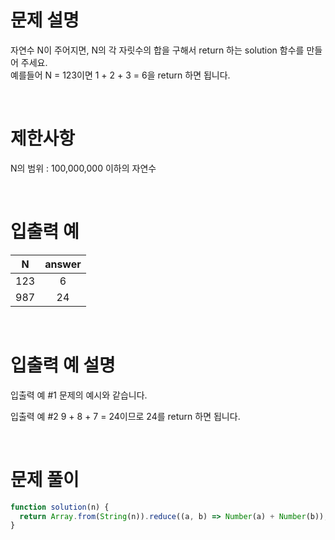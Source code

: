 # 문제 설명

자연수 N이 주어지면, N의 각 자릿수의 합을 구해서 return 하는 solution 함수를 만들어 주세요. <br />
예를들어 N = 123이면 1 + 2 + 3 = 6을 return 하면 됩니다.

<br />

# 제한사항

N의 범위 : 100,000,000 이하의 자연수

<br />

# 입출력 예

|  N  | answer |
| :-: | :----: |
| 123 |   6    |
| 987 |   24   |

<br />

# 입출력 예 설명

입출력 예 #1
문제의 예시와 같습니다.

입출력 예 #2
9 + 8 + 7 = 24이므로 24를 return 하면 됩니다.

<br />

# 문제 풀이

```js
function solution(n) {
  return Array.from(String(n)).reduce((a, b) => Number(a) + Number(b));
}
```
